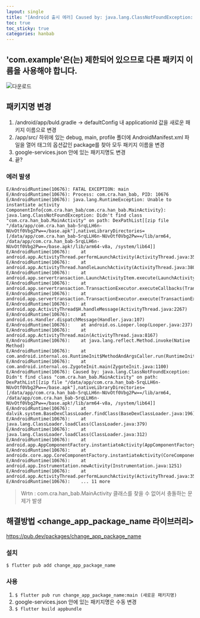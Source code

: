 ```yaml
---
layout: single
title: "[Android 출시 에러] Caused by: java.lang.ClassNotFoundException: Didn't find class \".MainActivity\""
toc: true
toc_sticky: true
categories: hanbab
---
```


## 'com.example'은(는) 제한되어 있으므로 다른 패키지 이름을 사용해야 합니다.
![다운로드](https://github.com/KimGyeongLock/KimGyeongLock.github.io/assets/63464299/31a8ad7e-a186-454f-9211-c3b54c35d320)

## 패키지명 변경
1. /android/app/buld.gradle -> defaultConfig 내 applicationId 값을 새로운 패키지 이름으로 변경
2. /app/src/ 하위에 있는 debug, main, profile 폴더에 AndroidManifest.xml 파일을 열어 <manifest> 태그의 옵션값인 package를 찾아 모두 패키지 이름을 변경
3. google-services.json 안에 있는 패키지명도 변경
4. 끝?

### 에러 발생
```
E/AndroidRuntime(10676): FATAL EXCEPTION: main
E/AndroidRuntime(10676): Process: com.cra.han_bab, PID: 10676
E/AndroidRuntime(10676): java.lang.RuntimeException: Unable to instantiate activity ComponentInfo{com.cra.han_bab/com.cra.han_bab.MainActivity}: java.lang.ClassNotFoundException: Didn't find class "com.cra.han_bab.MainActivity" on path: DexPathList[[zip file "/data/app/com.cra.han_bab-5rqLLH6n-NUvOtf0Vbg2Pw==/base.apk"],nativeLibraryDirectories=[/data/app/com.cra.han_bab-5rqLLH6n-NUvOtf0Vbg2Pw==/lib/arm64, /data/app/com.cra.han_bab-5rqLLH6n-NUvOtf0Vbg2Pw==/base.apk!/lib/arm64-v8a, /system/lib64]]
E/AndroidRuntime(10676): 	at android.app.ActivityThread.performLaunchActivity(ActivityThread.java:3547)
E/AndroidRuntime(10676): 	at android.app.ActivityThread.handleLaunchActivity(ActivityThread.java:3806)
E/AndroidRuntime(10676): 	at android.app.servertransaction.LaunchActivityItem.execute(LaunchActivityItem.java:83)
E/AndroidRuntime(10676): 	at android.app.servertransaction.TransactionExecutor.executeCallbacks(TransactionExecutor.java:135)
E/AndroidRuntime(10676): 	at android.app.servertransaction.TransactionExecutor.execute(TransactionExecutor.java:95)
E/AndroidRuntime(10676): 	at android.app.ActivityThread$H.handleMessage(ActivityThread.java:2267)
E/AndroidRuntime(10676): 	at android.os.Handler.dispatchMessage(Handler.java:107)
E/AndroidRuntime(10676): 	at android.os.Looper.loop(Looper.java:237)
E/AndroidRuntime(10676): 	at android.app.ActivityThread.main(ActivityThread.java:8167)
E/AndroidRuntime(10676): 	at java.lang.reflect.Method.invoke(Native Method)
E/AndroidRuntime(10676): 	at com.android.internal.os.RuntimeInit$MethodAndArgsCaller.run(RuntimeInit.java:496)
E/AndroidRuntime(10676): 	at com.android.internal.os.ZygoteInit.main(ZygoteInit.java:1100)
E/AndroidRuntime(10676): Caused by: java.lang.ClassNotFoundException: Didn't find class "com.cra.han_bab.MainActivity" on path: DexPathList[[zip file "/data/app/com.cra.han_bab-5rqLLH6n-NUvOtf0Vbg2Pw==/base.apk"],nativeLibraryDirectories=[/data/app/com.cra.han_bab-5rqLLH6n-NUvOtf0Vbg2Pw==/lib/arm64, /data/app/com.cra.han_bab-5rqLLH6n-NUvOtf0Vbg2Pw==/base.apk!/lib/arm64-v8a, /system/lib64]]
E/AndroidRuntime(10676): 	at dalvik.system.BaseDexClassLoader.findClass(BaseDexClassLoader.java:196)
E/AndroidRuntime(10676): 	at java.lang.ClassLoader.loadClass(ClassLoader.java:379)
E/AndroidRuntime(10676): 	at java.lang.ClassLoader.loadClass(ClassLoader.java:312)
E/AndroidRuntime(10676): 	at android.app.AppComponentFactory.instantiateActivity(AppComponentFactory.java:95)
E/AndroidRuntime(10676): 	at androidx.core.app.CoreComponentFactory.instantiateActivity(CoreComponentFactory.java:45)
E/AndroidRuntime(10676): 	at android.app.Instrumentation.newActivity(Instrumentation.java:1251)
E/AndroidRuntime(10676): 	at android.app.ActivityThread.performLaunchActivity(ActivityThread.java:3535)
E/AndroidRuntime(10676): 	... 11 more
```
> Wrtn : com.cra.han_bab.MainActivity 클래스를 찾을 수 없어서 충돌하는 문제가 발생

## 해결방법 \<change_app_package_name 라이브러리\>
<https://pub.dev/packages/change_app_package_name>
### 설치
```
$ flutter pub add change_app_package_name
```
### 사용
1.  ``` $ flutter pub run change_app_package_name:main (새로운 패키지명) ```
2. google-services.json 안에 있는 패키지명은 수동 변경
3.  ``` $ flutter build appbundle ```


